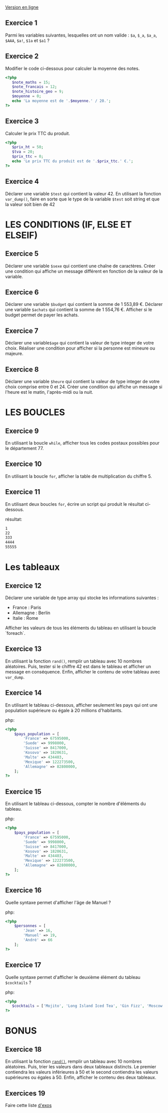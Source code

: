 [Version en ligne](https://github.com/Poulycroc/lessons-isfsc/blob/master/scriptServer/recap.md)

## Exercice 1 

Parmi les variables suivantes, lesquelles ont un nom valide : `$a`, `$_a`, `$a_a`, `$AAA`, `$a!`, `$1a` et `$a1` ?
<!-- <details> -->
<!-- <summary>Réponse 1</summary> -->
<!-- Les variables valides sont: `$a`, `$_a`, `$a_a`, `$AAA`, `$a1`. -->
<!-- </details> -->

## Exercice 2

Modifier le code ci-dessous pour calculer la moyenne des notes.
```php
<?php
   $note_maths = 15;
   $note_francais = 12;
   $note_histoire_geo = 9;
   $moyenne = 0;
   echo 'La moyenne est de '.$moyenne.' / 20.';
?>
```
<!-- <details> -->
<!-- <summary>Réponse 2</summary> -->
<!---->
<!-- ```php -->
<!-- <?php -->
<!--    $note_maths = 15; -->
<!--    $note_francais = 12; -->
<!--    $note_histoire_geo = 9; -->
<!--    $moyenne = ($note_maths + $note_francais + $note_histoire_geo) / 3; -->
<!--    echo 'La moyenne est de '.$moyenne.' / 20.'; -->
<!-- ?> -->
<!-- ``` -->
<!-- </details> -->

## Exercice 3

Calculer le prix TTC du produit.
```php
<?php
   $prix_ht = 50;
   $tva = 20;
   $prix_ttc = 0;
   echo 'Le prix TTC du produit est de '.$prix_ttc.' €.';
?>
```
<!-- <details> -->
<!-- <summary>Réponse 3</summary> -->
<!---->
<!-- ```php -->
<!-- <?php -->
<!--    $prix_ht = 50; -->
<!--    $tva = 20; -->
<!--    $prix_ttc = $prix_ht + ($prix_ht * $tva / 100); -->
<!--    echo 'Le prix TTC du produit est de '.$prix_ttc.' €.'; -->
<!-- ?> -->
<!-- ``` -->
<!-- </details> -->

## Exercice 4

Déclarer une variable `$test` qui contient la valeur 42. En utilisant la fonction `var_dump()`, faire en sorte que le type de la variable `$test` soit string et que la valeur soit bien de 42
<!-- <details> -->
<!-- <summary>Réponse 4</summary> -->
<!---->
<!-- ```php -->
<!-- <?php -->
<!--    $test = "42"; -->
<!--    var_dump($test); -->
<!-- ?> -->
<!-- ``` -->
<!-- </details> -->


# LES CONDITIONS (IF, ELSE ET ELSEIF)

## Exercice 5

Déclarer une variable `$sexe` qui contient une chaîne de caractères. Créer une condition qui affiche un message différent en fonction de la valeur de la variable.
<!-- <details> -->
<!-- <summary>Réponse 5</summary> -->
<!---->
<!-- ```php -->
<!-- <?php -->
<!--     $sexe = "homme"; // exemple -->
<!--     if ($sexe == "homme") { -->
<!--         echo "C'est un homme."; -->
<!--     } else { -->
<!--         echo "C'est une femme."; -->
<!--     } -->
<!---->
<!--     // aussi valable  -->
<!--     echo "C'est un " . $sexe === 'homme' ? 'homme' : 'femme' . "." -->
<!-- ?> -->
<!-- ``` -->
<!-- </details> -->

## Exercice 6

Déclarer une variable `$budget` qui contient la somme de 1 553,89 €. Déclarer une variable `$achats` qui contient la somme de 1 554,76 €. Afficher si le budget permet de payer les achats.
<!-- <details> -->
<!---->
<!---->
<!-- ```php -->
<!-- <?php -->
<!--    $budget = 1553.89; -->
<!--    $achats = 1554.76; -->
<!--    if ($budget >= $achats) { -->
<!--        echo "Le budget permet de payer les achats."; -->
<!--    } else { -->
<!--        echo "Le budget ne permet pas de payer les achats."; -->
<!--    } -->
<!-- ?> -->
<!-- ``` -->
<!-- </details> -->


## Exercice 7

Déclarer une variable`$age` qui contient la valeur de type integer de votre choix. Réaliser une condition pour afficher si la personne est mineure ou majeure.
<!-- <details> -->
<!-- <summary>Réponse 7</summary> -->
<!---->
<!-- ```php -->
<!-- <?php -->
<!--    $age = 20; // exemple -->
<!--    if ($age < 18) { -->
<!--        echo "La personne est mineure."; -->
<!--    } else { -->
<!--        echo "La personne est majeure."; -->
<!--    } -->
<!-- ?> -->
<!-- ``` -->
<!-- </details> -->

## Exercice 8

Déclarer une variable `$heure` qui contient la valeur de type integer de votre choix comprise entre 0 et 24. Créer une condition qui affiche un message si l'heure est le matin, l'après-midi ou la nuit.
<!-- <details> -->
<!-- <summary>Réponse 8</summary> -->
<!---->
<!-- ```php -->
<!-- <?php -->
<!--    $heure = 15; // exemple -->
<!--    if ($heure >= 0 && $heure < 12) { -->
<!--        echo "C'est le matin."; -->
<!--    } elseif ($heure >= 12 && $heure < 18) { -->
<!--        echo "C'est l'après-midi."; -->
<!--    } else { -->
<!--        echo "C'est la nuit."; -->
<!--    } -->
<!-- ?> -->
<!-- ``` -->
<!-- </details> -->

# LES BOUCLES

## Exercice 9
En utilisant la boucle `while`, afficher tous les codes postaux possibles pour le département 77.
<!-- <details> -->
<!-- <summary>Réponse 9</summary> -->
<!---->
<!-- ```php -->
<!-- <?php -->
<!--    $code_postal = 77000; -->
<!--    while ($code_postal <= 77999) { -->
<!--        echo $code_postal . '<br>'; -->
<!--        $code_postal++; -->
<!--    } -->
<!-- ?> -->
<!-- ``` -->
<!-- </details> -->

## Exercice 10
En utilisant la boucle `for`, afficher la table de multiplication du chiffre 5.
<!-- <details> -->
<!-- <summary>Réponse 10</summary> -->
<!---->
<!-- ```php -->
<!-- <?php -->
<!--    for ($i = 1; $i <= 10; $i++) { -->
<!--        echo '5 x ' . $i . ' = ' . (5 * $i) . '<br>'; -->
<!--    } -->
<!-- ?> -->
<!-- ``` -->
<!-- </details> -->

## Exercice 11
En utilisant deux boucles `for`, écrire un script qui produit le résultat ci-dessous.

résultat: 
```bash
1
22
333
4444
55555
```
<!-- <details> -->
<!-- <summary>Réponse 11</summary> -->
<!---->
<!-- ```php -->
<!-- <?php -->
<!--    for ($i = 1; $i <= 5; $i++) { -->
<!--        for ($j = 1; $j <= $i; $j++) { -->
<!--            echo $i; -->
<!--        } -->
<!--        echo '<br>'; -->
<!--    } -->
<!-- ?> -->
<!-- ``` -->
<!-- </details> -->

# Les tableaux

## Exercice 12
Déclarer une variable de type array qui stocke les informations suivantes :

<ul>
<li>France : Paris</li>
<li>Allemagne : Berlin</li>
<li>Italie : Rome</li>
</ul>
Afficher les valeurs de tous les éléments du tableau en utilisant la boucle `foreach`.

<!-- <details> -->
<!-- <summary>Réponse 12</summary> -->
<!---->
<!-- ```php -->
<!-- <?php -->
<!--    $pays_capitales = [ -->
<!--        'France' => 'Paris', -->
<!--        'Allemagne' => 'Berlin', -->
<!--        'Italie' => 'Rome' -->
<!--    ]; -->
<!---->
<!--    foreach ($pays_capitales as $pays => $capitale) { -->
<!--        echo $pays . ': ' . $capitale . '<br>'; -->
<!--    } -->
<!-- ?> -->
<!-- ``` -->
<!-- </details> -->

## Exercice 13
En utilisant la fonction `rand()`, remplir un tableau avec 10 nombres aléatoires. Puis, tester si le chiffre 42 est dans le tableau et afficher un message en conséquence. Enfin, afficher le contenu de votre tableau avec `var_dump`.
<!-- <details> -->
<!-- <summary>Réponse 13</summary> -->
<!---->
<!-- ```php -->
<!-- <?php -->
<!--    $nombres = []; -->
<!--    for ($i = 0; $i < 10; $i++) { -->
<!--        $nombres[] = rand(0, 100); -->
<!--    } -->
<!---->
<!--    if (in_array(42, $nombres)) { -->
<!--        echo "Le chiffre 42 est dans le tableau.<br>"; -->
<!--    } else { -->
<!--        echo "Le chiffre 42 n'est pas dans le tableau.<br>"; -->
<!--    } -->
<!---->
<!--    var_dump($nombres); -->
<!-- ?> -->
<!-- ``` -->
<!-- </details> -->

## Exercice 14
En utilisant le tableau ci-dessous, afficher seulement les pays qui ont une population supérieure ou égale à 20 millions d'habitants.

php:
```php
<?php
    $pays_population = [
        'France' => 67595000,
        'Suede' => 9998000,
        'Suisse' => 8417000,
        'Kosovo' => 1820631,
        'Malte' => 434403,
        'Mexique' => 122273500,
        'Allemagne' => 82800000,
    ];
?>
```
<!-- <details> -->
<!-- <summary>Réponse 14</summary> -->
<!---->
<!-- ```php -->
<!-- <?php -->
<!--    foreach ($pays_population as $pays => $population) { -->
<!--        if ($population >= 20000000) { -->
<!--            echo $pays . '<br>'; -->
<!--        } -->
<!--    } -->
<!-- ?> -->
<!-- ``` -->
<!-- </details> -->

## Exercice 15
En utilisant le tableau ci-dessous, compter le nombre d'éléments du tableau.

php:
```php
<?php
    $pays_population = [
        'France' => 67595000,
        'Suede' => 9998000,
        'Suisse' => 8417000,
        'Kosovo' => 1820631,
        'Malte' => 434403,
        'Mexique' => 122273500,
        'Allemagne' => 82800000,
    ];
?>
```
<!-- <details> -->
<!-- <summary>Réponse 15</summary> -->
<!---->
<!-- ```php -->
<!-- <?php -->
<!--    echo 'Il y a ' . count($pays_population) . ' éléments dans le tableau.'; -->
<!-- ?> -->
<!-- ``` -->
<!-- </details> -->

## Exercice 16
Quelle syntaxe permet d'afficher l'âge de Manuel ?

php:
```php
<?php
    $personnes = [
        'Jean' => 16,
        'Manuel' => 19,
        'André' => 66
    ];
?>
```
<!-- <details> -->
<!-- <summary>Réponse 16</summary> -->
<!---->
<!-- ```php -->
<!-- <?php -->
<!--    echo 'L\'âge de Manuel est ' . $personnes['Manuel'] . ' ans.'; -->
<!-- ?> -->
<!-- ``` -->
<!-- </details> -->

## Exercice 17
Quelle syntaxe permet d'afficher le deuxième élément du tableau `$cocktails` ?

php:
```php
<?php
   $cocktails = ['Mojito', 'Long Island Iced Tea', 'Gin Fizz', 'Moscow mule'];
?>
```
<!-- <details> -->
<!-- <summary>Réponse 17</summary> -->
<!---->
<!-- ```php -->
<!-- <?php -->
<!--    echo 'Le deuxième élément du tableau $cocktails est ' . $cocktails[1] . '.'; -->
<!-- ?> -->
<!-- ``` -->
<!-- </details> -->


# BONUS 

## Exercice 18
En utilisant la fonction [`rand()`](https://www.php.net/manual/fr/function.rand.php), remplir un tableau avec 10 nombres aléatoires. Puis, trier les valeurs dans deux tableaux distincts. Le premier contiendra les valeurs inférieures à 50 et le second contiendra les valeurs supérieures ou égales à 50. Enfin, afficher le contenu des deux tableaux.
<!-- <details> -->
<!-- <summary>Réponse 18</summary> -->
<!---->
<!-- ```php -->
<!-- <?php -->
<!--    $nombres = []; -->
<!--    $inferieur_50 = []; -->
<!--    $superieur_50 = []; -->
<!--     -->
<!--    for ($i = 0; $i < 10; $i++) { -->
<!--        $nombre = rand(0, 100); -->
<!--        $nombres[] = $nombre; -->
<!---->
<!--        if ($nombre < 50) { -->
<!--            $inferieur_50[] = $nombre; -->
<!--        } else { -->
<!--            $superieur_50[] = $nombre; -->
<!--        } -->
<!--    } -->
<!--     -->
<!--    echo "Tableau des valeurs inférieures à 50 :<br>"; -->
<!--    var_dump($inferieur_50); -->
<!--     -->
<!--    echo "<br>Tableau des valeurs supérieures ou égales à 50 :<br>"; -->
<!--    var_dump($superieur_50); -->
<!-- ?> -->
<!-- ``` -->
<!-- </details> -->

## Exercices 19
Faire cette liste [d'exos](https://github.com/Poulycroc/lessons-isfsc/tree/master/scriptServer/06__functions)
